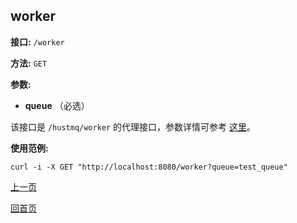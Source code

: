 ## worker ##

**接口:** `/worker`

**方法:** `GET`

**参数:**  

*  **queue** （必选）

该接口是 `/hustmq/worker` 的代理接口，参数详情可参考 [这里](../hustmq/worker.md)。

**使用范例:**

    curl -i -X GET "http://localhost:8080/worker?queue=test_queue"

[上一页](../ha.md)

[回首页](../../index.md)